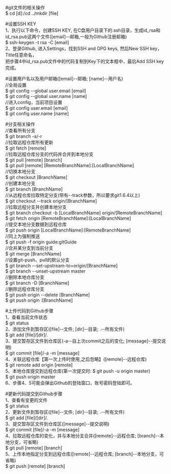 #git文件的相关操作    
$ cd [d]:/cd ../mkdir [file]   
   
#设置SSH KEY     
1、执行以下命令，创建SSH KEY, 在C盘用户目录下的.ssh目录，生成id_rsa和id_rsa.pub这两个文件([email]--邮箱,一般为Github注册邮箱)      
$ ssh-keygen -t rsa -C [email]     
2、登录Github, 进入Settings，找到SSH and GPG keys, 然后New SSH key，Title任意命名，   
   把步骤4中id_rsa.pub文件中的代码复制到Key下的文本框中，最后Add SSH key完成。
      
#设置用户名以及用户邮箱([email]--邮箱; [name]--用户名)       
//全局设置   
$ git config --global user.email [email]    
$ git config --global user.name [name]     
//进入config，当前项目设置    
$ git config user.email [email]    
$ git config user.name [name]
      
#分支相关操作    
//查看所有分支      
$ git branch -a/-r     
//拉取远程仓库所有更新   
$ git fetch [remote]   
//拉取远程仓库分支的代码并合并到本地分支   
$ git pull [remote] [branch]    
$ git pull [remote] [RemoteBranchName]:[LocalBranchName]    
//切换本地分支     
$ git checkout [BranchName]      
//创建本地分支    
$ git branch [BranchName]   
//从远程仓库拉取特定分支(带有--track参数，所以要求git1.6.4以上)   
$ git checkout --track origin/[BranchName]   
//拉取远程分支并创建本地分支   
$ git branch checkout -b [LocalBranchName] origin/[RemoteBranchName]   
$ git fetch origin [RemoteBranchName]:[LocalBranchName]    
//提交本地分支数据到远程仓库   
$ git push origin [LocalBranchName]:[RemoteBranchName]  
//同上为强制推送    
$ git push -f origin guide:gitGuide   
//合并某分支到当前分支    
$ git merge [BranchName]   
//设置git-push、pull的默认分支   
$ git branch --set-upstream-to=origin/[BranchName]   
$ git branch --unset-upstream master   
//删除本地仓库分支   
$ git branch -D [BranchName]   
//删除远程仓库分支   
$ git push origin --delete [BranchName]   
$ git push origin :[BranchName]   
      
#上传代码到Github步骤      
1、查看当前文件状态       
$ git status    
2、添加文件到暂存区([file]--文件; [dir]--目录; .--所有文件)      
$ git add [file]/[dir]/.   
3、提交暂存区文件到仓库区(-a--自上次commit之后的变化; [message]--提交说明)    
$ git commit [file]/-a -m [message]      
4、关联远程仓库【第一次上传时使用,之后忽略】([remote]--远程仓库)      
$ git remote add origin [remote]     
5、本地仓库提交到远程仓库(第一次提交时: $ git push -u origin master)         
$ git push origin master   
6、步骤4、5可能会弹出Github的登陆窗口，账号密码登陆即可。      
       
#更新代码提交到Github步骤       
1、查看有变更的文件       
$ git status    
2、更新文件到暂存区([file]--文件; [dir]--目录; .--所有文件)      
$ git add [file]/[dir]/.     
3、提交暂存区文件到仓库区([message]--提交说明)    
$ git commit [file]/-a -m [message]      
4、拉取远程仓库的变化，并与本地分支合并([remote]--远程仓库; [branch]--本地分支，可省略)       
$ git pull [remote] [branch]     
5、上传本地指定分支到远程仓库([remote]--远程仓库; [branch]--本地分支，可省略)        
$ git push [remote] [branch]       
